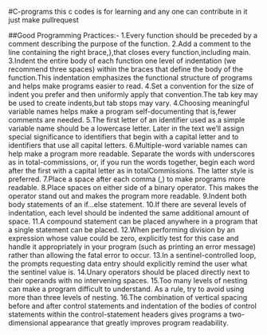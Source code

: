#C-programs
this c codes is for learning and any one can contribute in it just make pullrequest

##Good Programming Practices:-
1.Every function should be preceded by a comment describing the purpose of the function.
2.Add a comment to the line containing the right brace,},that closes every function,including main.
3.Indent the entire body of each function one level of indentation (we recommend three spaces) within the braces that define the body of the function.This indentation emphasizes the functional structure of programs and helps make programs easier to read.
4.Set a convention for the size of indent you prefer and then uniformly apply that convention.The tab key may be used to create indents,but tab stops may vary.
4.Choosing meaningful variable names helps make a program self-documenting that is,fewer comments are needed.
5.The first letter of an identifier used as a simple variable name should be a lowercase letter. Later in the text we’ll assign special significance to identifiers that begin with a capital letter and to identifiers that use all capital letters.
6.Multiple-word variable names can help make a program more readable. Separate the words with underscores as in total-commissions, or, if you run the words together, begin each word after the first with a capital letter as in totalCommissions. The latter style is preferred.
7.Place a space after each comma (,) to make programs more readable.
8.Place spaces on either side of a binary operator. This makes the operator stand out and makes the program more readable.
9.Indent both body statements of an if...else statement.
10.If there are several levels of indentation, each level should be indented the same additional amount of space.
11.A compound statement can be placed anywhere in a program that a single statement can be placed.
12.When performing division by an expression whose value could be zero, explicitly test for this case and handle it appropriately in your program (such as printing an error message) rather than allowing the fatal error to occur.
13.In a sentinel-controlled loop, the prompts requesting data entry should explicitly remind the user what the sentinel value is.
14.Unary operators should be placed directly next to their operands with no intervening spaces.
15.Too many levels of nesting can make a program difficult to understand. As a rule, try to avoid using more than three levels of nesting.
16.The combination of vertical spacing before and after control statements and indentation of the bodies of control statements within the control-statement headers gives programs a two-dimensional appearance that greatly improves program readability.













